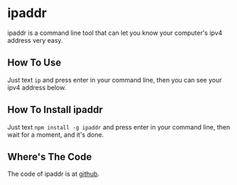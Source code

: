 ipaddr
===

ipaddr is a command line tool that can let you know your computer's ipv4 address very easy.

## How To Use

Just text `ip` and press enter in your command line, then you can see your ipv4 address below.

## How To Install ipaddr

Just text `npm install -g ipaddr` and press enter in your command line, then wait for a moment, and it's done.

## Where's The Code

The code of ipaddr is at [github](https://github.com/steel1990/ipaddr).
